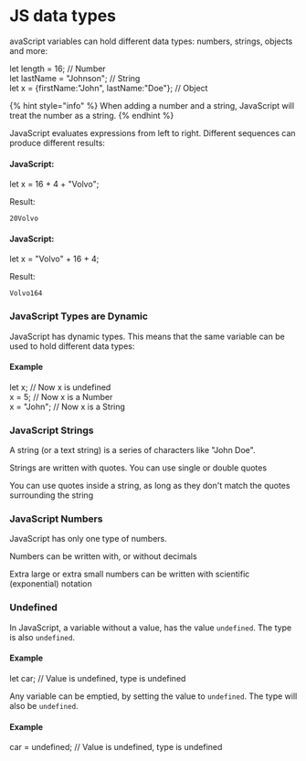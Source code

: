 # JS data types

avaScript variables can hold different data types: numbers, strings, objects and more:

let length = 16;                               // Number\
let lastName = "Johnson";                      // String\
let x = {firstName:"John", lastName:"Doe"};    // Object

{% hint style="info" %}
When adding a number and a string, JavaScript will treat the number as a string.
{% endhint %}

JavaScript evaluates expressions from left to right. Different sequences can produce different results:

#### JavaScript:

let x = 16 + 4 + "Volvo";

Result:

`20Volvo`

#### JavaScript:

let x = "Volvo" + 16 + 4;

Result:

`Volvo164`

### JavaScript Types are Dynamic

JavaScript has dynamic types. This means that the same variable can be used to hold different data types:

#### Example

let x;           // Now x is undefined\
x = 5;           // Now x is a Number\
x = "John";      // Now x is a String

### JavaScript Strings

A string (or a text string) is a series of characters like "John Doe".

Strings are written with quotes. You can use single or double quotes

You can use quotes inside a string, as long as they don't match the quotes surrounding the string

### JavaScript Numbers

JavaScript has only one type of numbers.

Numbers can be written with, or without decimals

Extra large or extra small numbers can be written with scientific (exponential) notation

### Undefined

In JavaScript, a variable without a value, has the value `undefined`. The type is also `undefined`.

#### Example

let car; // Value is undefined, type is undefined

Any variable can be emptied, by setting the value to `undefined`. The type will also be `undefined`.

#### Example

car = undefined;    // Value is undefined, type is undefined
